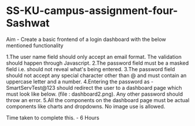 # SS-KU-campus-assignment-four-Sashwat

Aim - Create a basic frontend of a login dashboard with the below mentioned functionality


1.The user name field should only accept an email format. The validation should happen through Javascript.
2.The password field must be a masked field i.e. should not reveal what's being entered. 
3.The password field should not accept any special character other than @ and must contain an uppercase letter and a number.
4.Entering the password as - SmartServTest@123 should redirect the user to a dashboard page which must look like below. (file : dashboard2.png). Any other password should throw an error.
5.All the components on the dashboard page must be actual components like charts and dropdowns. No image use is allowed.

Time taken to complete this. - 6 Hours
